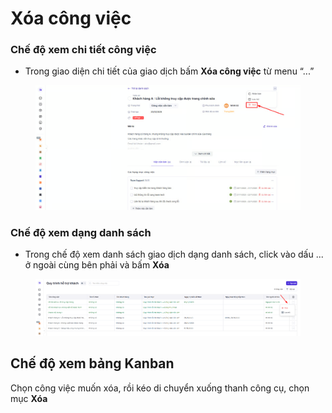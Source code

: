 # Xóa công việc

### Chế độ xem chi tiết công việc

* Trong giao diện chi tiết của giao dịch bấm **Xóa công việc** từ menu “...”&#x20;

<figure><img src="../../../.gitbook/assets/image (2) (1).png" alt=""><figcaption></figcaption></figure>



### **Chế độ xem dạng danh sách**&#x20;

* Trong chế độ xem danh sách giao dịch dạng danh sách,  click vào dấu ... ở ngoài cùng bên phải và bấm **Xóa**&#x20;

<figure><img src="../../../.gitbook/assets/image (3) (1).png" alt=""><figcaption></figcaption></figure>

## Chế độ xem bảng Kanban

Chọn công việc muốn xóa, rồi kéo di chuyển xuống thanh công cụ, chọn mục **Xóa**&#x20;

<figure><img src="../../../.gitbook/assets/xóa cv 1 .gif" alt=""><figcaption></figcaption></figure>

